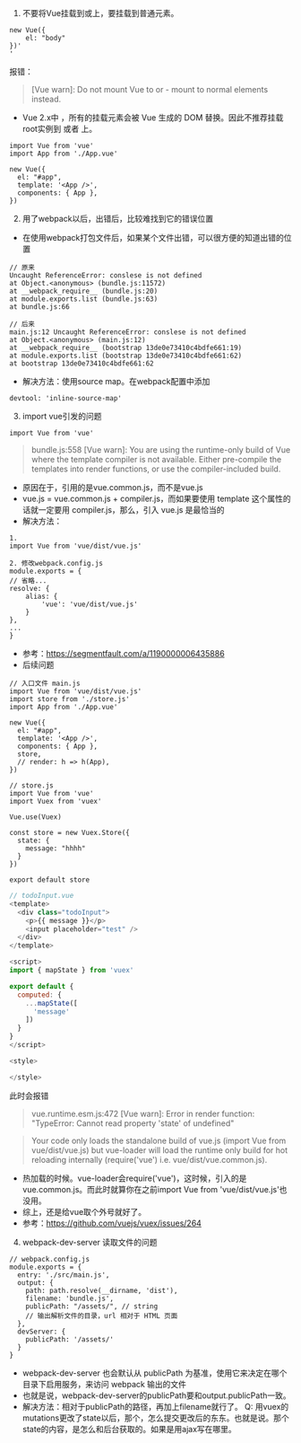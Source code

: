 1. 不要将Vue挂载到<html>或<body>上，要挂载到普通元素。
```
new Vue({
    el: "body"
})'
'
```
报错：
> [Vue warn]: Do not mount Vue to <html> or <body> - mount to normal elements instead.

- Vue 2.x中 ，所有的挂载元素会被 Vue 生成的 DOM 替换。因此不推荐挂载root实例到 <html> 或者 <body> 上。
```
import Vue from 'vue'
import App from './App.vue'

new Vue({
  el: "#app",
  template: '<App />',
  components: { App },
})
```

2. 用了webpack以后，出错后，比较难找到它的错误位置
- 在使用webpack打包文件后，如果某个文件出错，可以很方便的知道出错的位置
```
// 原来
Uncaught ReferenceError: conslese is not defined
at Object.<anonymous> (bundle.js:11572)
at __webpack_require__ (bundle.js:20)
at module.exports.list (bundle.js:63)
at bundle.js:66
    
// 后来
main.js:12 Uncaught ReferenceError: conslese is not defined
at Object.<anonymous> (main.js:12)
at __webpack_require__ (bootstrap 13de0e73410c4bdfe661:19)
at module.exports.list (bootstrap 13de0e73410c4bdfe661:62)
at bootstrap 13de0e73410c4bdfe661:62
```
- 解决方法：使用source map。在webpack配置中添加 
```
devtool: 'inline-source-map'
```
3. import vue引发的问题
```
import Vue from 'vue'
```
> bundle.js:558 [Vue warn]: You are using the runtime-only build of Vue where the template compiler is not available. Either pre-compile the templates into render functions, or use the compiler-included build.

- 原因在于，引用的是vue.common.js，而不是vue.js
- vue.js = vue.common.js + compiler.js，而如果要使用 template 这个属性的话就一定要用 compiler.js，那么，引入 vue.js 是最恰当的
- 解决方法：
```
1.
import Vue from 'vue/dist/vue.js'

2. 修改webpack.config.js
module.exports = {
// 省略...
resolve: {
    alias: {
        'vue': 'vue/dist/vue.js'
    }
},
...
}
```
- 参考：https://segmentfault.com/a/1190000006435886
- 后续问题
```
// 入口文件 main.js
import Vue from 'vue/dist/vue.js'
import store from './store.js'
import App from './App.vue'

new Vue({
  el: "#app",
  template: '<App />',
  components: { App },
  store,
  // render: h => h(App),
})
```
```
// store.js
import Vue from 'vue'
import Vuex from 'vuex'

Vue.use(Vuex)

const store = new Vuex.Store({
  state: {
    message: "hhhh"
  }
})

export default store
```
```js
// todoInput.vue
<template>
  <div class="todoInput">
    <p>{{ message }}</p>
    <input placeholder="test" />
  </div>
</template>

<script>
import { mapState } from 'vuex'

export default {
  computed: {
    ...mapState([
      'message'
    ])
  }
}
</script>

<style>

</style>
```
此时会报错

> vue.runtime.esm.js:472 [Vue warn]: Error in render function: "TypeError: Cannot read property 'state' of undefined"

> Your code only loads the standalone build of vue.js (import Vue from vue/dist/vue.js) but vue-loader will load the runtime only build for hot reloading internally (require('vue') i.e. vue/dist/vue.common.js).

- 热加载的时候。vue-loader会require('vue')，这时候，引入的是vue.common.js。而此时就算你在之前import Vue from 'vue/dist/vue.js'也没用。
- 综上，还是给vue取个外号就好了。
- 参考：https://github.com/vuejs/vuex/issues/264

4. webpack-dev-server 读取文件的问题
```
// webpack.config.js
module.exports = {
  entry: './src/main.js',
  output: {
    path: path.resolve(__dirname, 'dist'),
    filename: 'bundle.js',
    publicPath: "/assets/", // string
    // 输出解析文件的目录，url 相对于 HTML 页面
  },
  devServer: {
    publicPath: '/assets/'
  }
}

```
- webpack-dev-server 也会默认从 publicPath 为基准，使用它来决定在哪个目录下启用服务，来访问 webpack 输出的文件
- 也就是说，webpack-dev-server的publicPath要和output.publicPath一致。
- 解决方法：相对于publicPath的路径，再加上filename就行了。
Q: 用vuex的mutations更改了state以后，那个，怎么提交更改后的东东。也就是说。那个state的内容，是怎么和后台获取的。如果是用ajax写在哪里。